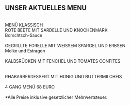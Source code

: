 ## UNSER AKTUELLES MENU  
<br>
MENÜ KLASSISCH	
<br>
ROTE BEETE MIT SARDELLE UND KNOCHENMARK <br>
Borschtsch-Sauce<br>
<br>
GEGRILLTE FORELLE MIT WEISSEM SPARGEL UND ERBSEN<br>
Molke und Estragon<br>
<br>
KALBSRÜCKEN MIT FENCHEL UND TOMATES CONFITES<br>
<br>
<br>
RHABARBERDESSERT MIT HONIG UND BUTTERMILCHEIS<br>
<br>
4 GANG MENÜ 68 EURO<br>
<br>
*Alle Preise inklusive gesetzlicher Mehrwertsteuer.
